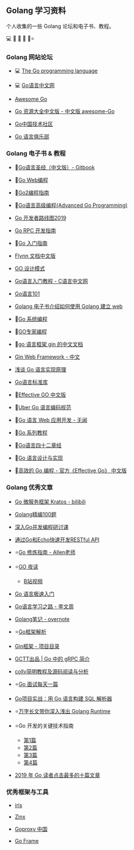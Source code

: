 ## Golang 学习资料

个人收集的一些 Golang 论坛和电子书、教程。

💻 📗 📘 📙 📌⭐



### Golang 网站论坛

- 💻 [The Go programming language](https://golang.org/)

- 💻 [Go语言中文网](https://studygolang.com/)

- [Awesome Go](https://awesome-go.com/)
- [Go 资源大全中文版 - 中文版 awesome-Go]([https://github.com/jobbole/awesome-go-cn)
- [Go中国技术社区](https://gocn.vip/)
- [Go 语言俱乐部](https://golangclub.com/)



### Golang 电子书 & 教程

- 📘[Go语言圣经（中文版）- Gitbook](https://docs.hundan.org/gopl-zh/)

- 📘[Go Web编程](https://www.w3cschool.cn/yqbmht/)

- 📘[Go2编程指南](https://chai2010.cn/go2-book/)

- 📘[Go语言高级编程(Advanced Go Programming)](https://chai2010.cn/advanced-go-programming-book/)

- [Go 开发者路线图2019](https://github.com/Quorafind/golang-developer-roadmap-cn) 
- [Go RPC 开发指南](https://doc.rpcx.io/#go-rpc-%E5%BC%80%E5%8F%91%E6%8C%87%E5%8D%97)
- 📙[Go 入门指南](https://github.com/Unknwon/the-way-to-go_ZH_CN)

- [Flynn 文档中文版](http://flynn.mydoc.io/?t=54133)
- [GO 设计模式](http://tmrts.com/go-patterns/)  

- [Go语言入门教程 - C语言中文网](http://c.biancheng.net/golang/)
- [Go语言101](https://gfw.go101.org/article/101.html)

- [Golang 电子书介绍如何使用 Golang 建立 web](https://github.com/astaxie/build-web-application-with-golang/blob/master/zh/preface.md)

- 📙[Go 系统编程](https://astaxie.gitbooks.io/go-system-programming/content/zh/index.html)

- 📙[GO专家编程](https://github.com/RainbowMango/GoExpertProgramming)

- 📗[go 语言框架 gin 的中文文档](https://github.com/skyhee/gin-doc-cn)
- [ Gin Web Framework - 中文](https://gin-gonic.com/zh-cn/)
-   [浅谈 Go 语言实现原理](https://draveness.me/golang/)

- [Go语言标准库](https://books.studygolang.com/The-Golang-Standard-Library-by-Example/)

- 📙[Effective GO 中文版](https://www.kancloud.cn/kancloud/effective/72199)

- 📙[Uber Go 语言编码规范](https://github.com/xxjwxc/uber_go_guide_cn)

- 📌[Go 语言 Web 应用开发 - 无闻](https://studygolang.com/subject/479)

- 📌[Go 系列教程](https://studygolang.com/subject/2)

- 📙[Go语言四十二章经](https://github.com/ffhelicopter/Go42)

- 📗[Go 语言设计与实现](https://draveness.me/golang/)

- 📗[高效的 Go 编程 - 官方《Effective Go》 中文版](https://learnku.com/docs/effective-go/2020)





### Golang 优秀文章

- [Go 微服务框架 Kratos - bilibili](https://github.com/bilibili/kratos)

- [Golang精编100题](https://blog.csdn.net/itcastcpp/article/details/80462619)

- [深入Go并发编程研讨课](https://github.com/smallnest/dive-to-gosync-workshop)
- [通过Go和Echo快速开发RESTful API](https://github.com/hyacinthus/restdemo)

- ⭐[Go 修炼指南 - Allen老师](https://allen.blog.csdn.net/article/details/79269449)

- ⭐[GO 夜读](https://github.com/developer-learning/night-reading-go)
  - [B站视频](https://space.bilibili.com/326749661)

- [Go 语言极速入门](https://www.cnblogs.com/java-zhao/p/9942311.html)

- [Go语言学习之路 - 李文周](https://www.liwenzhou.com/posts/Go/go_menu/)

- [Golang笔记 - overnote](https://github.com/overnote/over-golang)

- ⭐[Go框架解析](http://tigerb.cn/2019/07/06/go-gin/)

- [Gin框架 - 项目目录](https://mp.weixin.qq.com/s/R1hLZFEmH_FVoGH3Sohz0g)

- [GCTT出品 | Go 中的 gRPC 简介](https://mp.weixin.qq.com/s/KRzfUqP_4kd7Uo-xAw29NA)

- [colly简明教程及源码阅读与分析](https://jiajunhuang.com/articles/2019_08_31-go_colly.md.html?from=groupmessage)

- ⭐[Go 面试每天一篇](https://mp.weixin.qq.com/s/rEXhrAqEOg9Ja4wYomOsGw)

- [Go项目实战：用 Go 语言构建 SQL 解析器](https://mp.weixin.qq.com/s/ROo168oOSkZon_EE0kEbAw)

- ⭐[万字长文带你深入浅出 Golang Runtime](https://mp.weixin.qq.com/s/gTb9p0WpJ37M5_k9e6xUiQ)

- ⭐Go 开发的关键技术指南
    - [第1篇](https://mp.weixin.qq.com/s/tXL_vXqIvHqafuwyGMofVw)
    - [第2篇](https://mp.weixin.qq.com/s/aMKhU9rG_Al-sA5DAFji_g)
    - [第3篇](https://mp.weixin.qq.com/s/IUHmESSojeHl5I-o7d_hAw)
    - [第4篇](https://mp.weixin.qq.com/s/s4t2PD-3bRV92MpGqGfq9w)

- [2019 年 Go 读者点击最多的十篇文章](https://mp.weixin.qq.com/s/GpHtJqygNNH3OJQVarJfjA)



### 优秀框架与工具

- [iris](https://github.com/kataras/iris) 

- [Zinx](https://www.jianshu.com/p/23d07c0a28e5)
- [Goproxy 中国](https://github.com/goproxy/goproxy.cn/blob/master/README.zh-CN.md)
- [Go Frame](https://goframe.org/index)

